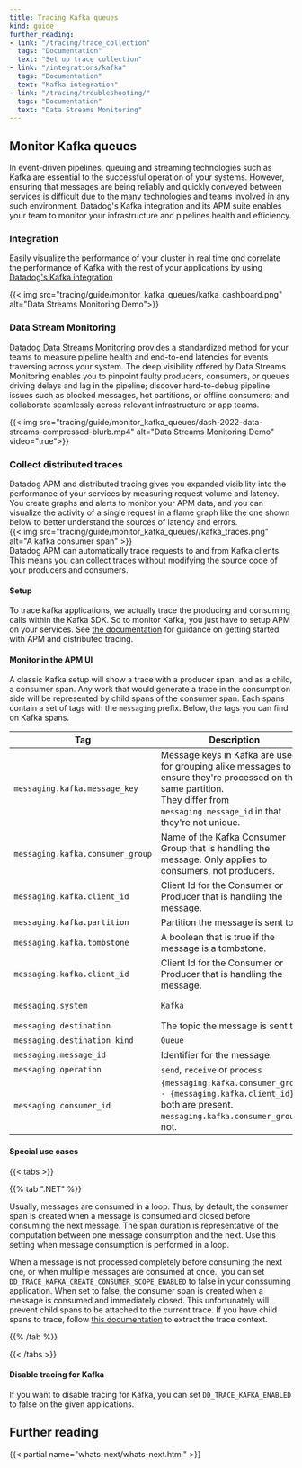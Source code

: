 ```yaml
---
title: Tracing Kafka queues
kind: guide
further_reading:
- link: "/tracing/trace_collection"
  tags: "Documentation"
  text: "Set up trace collection"
- link: "/integrations/kafka"
  tags: "Documentation"
  text: "Kafka integration"
- link: "/tracing/troubleshooting/"
  tags: "Documentation"
  text: "Data Streams Monitoring"
---
```


## Monitor Kafka queues

In event-driven pipelines, queuing and streaming technologies such as Kafka are essential to the successful operation of your systems. However, ensuring that messages are being reliably and quickly conveyed between services is difficult due to the many technologies and teams involved in any such environment. Datadog's Kafka integration and its APM suite enables your team to monitor your infrastructure and pipelines health and efficiency.

### Integration

Easily visualize the performance of your cluster in real time qnd correlate the performance of Kafka with the rest of your applications by using [Datadog's Kafka integration][1]

{{< img src="tracing/guide/monitor_kafka_queues/kafka_dashboard.png" alt="Data Streams Monitoring Demo">}}
<br>

### Data Stream Monitoring

[Datadog Data Streams Monitoring][2] provides a standardized method for your teams to measure pipeline health and end-to-end latencies for events traversing across your system. The deep visibility offered by Data Streams Monitoring enables you to pinpoint faulty producers, consumers, or queues driving delays and lag in the pipeline; discover hard-to-debug pipeline issues such as blocked messages, hot partitions, or offline consumers; and collaborate seamlessly across relevant infrastructure or app teams.

{{< img src="tracing/guide/monitor_kafka_queues/dash-2022-data-streams-compressed-blurb.mp4" alt="Data Streams Monitoring Demo" video="true">}}
<br>

### Collect distributed traces

Datadog APM and distributed tracing gives you expanded visibility into the performance of your services by measuring request volume and latency. You create graphs and alerts to monitor your APM data, and you can visualize the activity of a single request in a flame graph like the one shown below to better understand the sources of latency and errors.
<br>
{{< img src="tracing/guide/monitor_kafka_queues//kafka_traces.png" alt="A kafka consumer span" >}}
<br>
Datadog APM can automatically trace requests to and from Kafka clients. This means you can collect traces without modifying the source code of your producers and consumers.

#### Setup

To trace kafka applications, we actually trace the producing and consuming calls within the Kafka SDK. So to monitor Kafka, you just have to setup APM on your services. See [the documentation][3] for guidance on getting started with APM and distributed tracing.

#### Monitor in the APM UI

A classic Kafka setup will show a trace with a producer span, and as a child, a consumer span. Any work that would generate a trace in the consumption side will be represented by child spans of the consumer span.
Each spans contain a set of tags with the `messaging` prefix. Below, the tags you can find on Kafka spans.

| Tag                             | Description                                                                                        | Availability         |
| ------------------------------- | -------------------------------------------------------------------------------------------------- | -------------------- |
| `messaging.kafka.message_key`     |  Message keys in Kafka are used for grouping alike messages to ensure they're processed on the same partition.<br> They differ from `messaging.message_id` in that they're not unique.                                                          | Best effort             |
| `messaging.kafka.consumer_group`  |  Name of the Kafka Consumer Group that is handling the message. Only applies to consumers, not producers. | Best effort             |
| `messaging.kafka.client_id`       |  Client Id for the Consumer or Producer that is handling the message. | Best effort             |
| `messaging.kafka.partition`       |  Partition the message is sent to.                                    | Best effort             |
| `messaging.kafka.tombstone`       |  A boolean that is true if the message is a tombstone.                | Best effort             |
| `messaging.kafka.client_id`       |  Client Id for the Consumer or Producer that is handling the message. | Best effort             |
| `messaging.system`                |  `Kafka`                                                              | Always present          |
| `messaging.destination`           |  The topic the message is sent to.                                    | Best effort             |
| `messaging.destination_kind`      |  `Queue`                                                              | Best effort             |
| `messaging.message_id`            |  Identifier for the message.                                          | Best effort             |
| `messaging.operation`             |  `send`, `receive` or `process`                                       | Best effort             |
| `messaging.consumer_id`           |  `{messaging.kafka.consumer_group} - {messaging.kafka.client_id}` if both are present.<br>`messaging.kafka.consumer_group` if not.                             | Best effort             |

#### Special use cases

{{< tabs >}}

{{% tab ".NET" %}}

Usually, messages are consumed in a loop. Thus, by default, the consumer span is created when a message is consumed and closed before consuming the next message. The span duration is representative of the computation between one message consumption and the next. Use this setting when message consumption is performed in a loop.

When a message is not processed completely before consuming the next one, or when multiple messages are consumed at once., you can set `DD_TRACE_KAFKA_CREATE_CONSUMER_SCOPE_ENABLED` to false in your conssuming application. When set to false, the consumer span is created when a message is consumed and immediately closed. This unfortunately will prevent child spans to be attached to the current trace. If you have child spans to trace, follow [this documentation][4] to extract the trace context.

{{% /tab %}}

{{< /tabs >}}

#### Disable tracing for Kafka

If you want to disable tracing for Kafka, you can set `DD_TRACE_KAFKA_ENABLED` to false on the given applications.

## Further reading

{{< partial name="whats-next/whats-next.html" >}}

[1]: /integrations/kafka
[2]: https://app.datadoghq.com/data-streams/onboarding
[3]: /tracing/trace_collection/
[4]: /tracing/trace_collection/custom_instrumentation/dotnet/#headers-extraction-and-injection